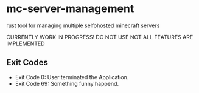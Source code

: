 # mc-server-management

rust tool for managing multiple selfohosted minecraft servers

CURRENTLY WORK IN PROGRESS!
DO NOT USE
NOT ALL FEATURES ARE IMPLEMENTED

## Exit Codes

- Exit Code 0: User terminated the Application.
- Exit Code 69: Something funny happend.